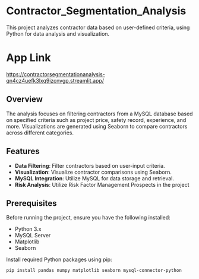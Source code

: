 # Contractor_Segmentation_Analysis

This project analyzes contractor data based on user-defined criteria, using Python for data analysis and visualization.

# App Link
https://contractorsegmentationanalysis-qn4cz4uefk3lxq9izcnvgp.streamlit.app/

## Overview

The analysis focuses on filtering contractors from a MySQL database based on specified criteria such as project price, safety record, experience, and more. Visualizations are generated using Seaborn to compare contractors across different categories.

## Features

- **Data Filtering**: Filter contractors based on user-input criteria.
- **Visualization**: Visualize contractor comparisons using Seaborn.
- **MySQL Integration**: Utilize MySQL for data storage and retrieval.
- **Risk Analysis**: Utilize Risk Factor Management Prospects in the project

## Prerequisites

Before running the project, ensure you have the following installed:

- Python 3.x
- MySQL Server
- Matplotlib
- Seaborn

Install required Python packages using pip:

```bash
pip install pandas numpy matplotlib seaborn mysql-connector-python
